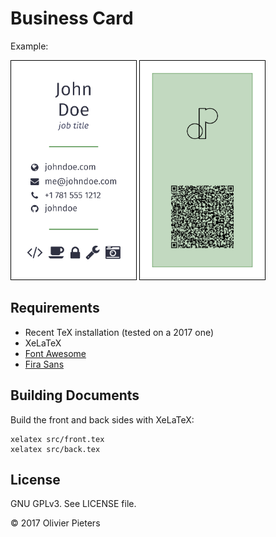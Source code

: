 Business Card
=============

Example:

<div>
    <img src="images/front.png" alt-="front side business card" style="border: 1px solid black; max-width: 200px;"/>
    <img src="images/back.png" alt-="back side business card"  style="border: 1px solid black; max-width: 200px;"/>
</div>

Requirements
------------

* Recent TeX installation (tested on a 2017 one)
* XeLaTeX
* [Font Awesome](https://github.com/xdanaux/fontawesome-latex)
* [Fira Sans](https://github.com/mozilla/Fira)

Building Documents
------------------

Build the front and back sides with XeLaTeX:

```shell
xelatex src/front.tex
xelatex src/back.tex
```

License
-------

GNU GPLv3. See LICENSE file.

© 2017 Olivier Pieters

